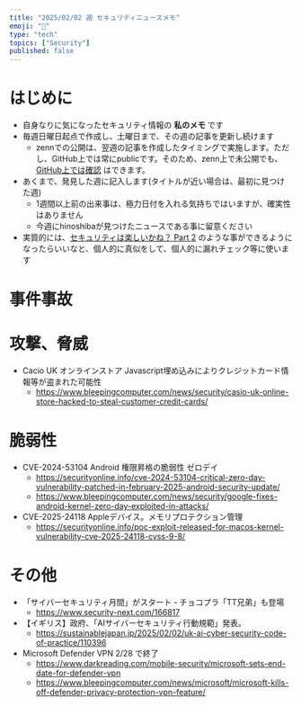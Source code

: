 ```yaml
---
title: "2025/02/02 週 セキュリティニュースメモ"
emoji: "🔖"
type: "tech"
topics: ["Security"]
published: false
---
```


# はじめに
* 自身なりに気になったセキュリティ情報の **私のメモ** です
* 毎週日曜日起点で作成し、土曜日まで、その週の記事を更新し続けます
    * zennでの公開は、翌週の記事を作成したタイミングで実施します。ただし、GitHub上では常にpublicです。そのため、zenn上で未公開でも、[GitHub上では確認](https://github.com/hinoshiba/zenn.dev/tree/main/articles) はできます。
* あくまで、発見した週に記入します(タイトルが近い場合は、最初に見つけた週)
    * 1週間以上前の出来事は、極力日付を入れる気持ちではいますが、確実性はありません
    * 今週にhinoshibaが見つけたニュースである事に留意ください
* 実質的には、[セキュリティは楽しいかね？ Part 2](https://negi.hatenablog.com/) のような事ができるようになったらいいなと、個人的に真似をして、個人的に漏れチェック等に使います

# 事件事故

# 攻撃、脅威
* Cacio UK オンラインストア Javascript埋め込みによりクレジットカード情報等が盗まれた可能性
    * https://www.bleepingcomputer.com/news/security/casio-uk-online-store-hacked-to-steal-customer-credit-cards/


# 脆弱性

* CVE-2024-53104 Android 権限昇格の脆弱性 ゼロデイ
    * https://securityonline.info/cve-2024-53104-critical-zero-day-vulnerability-patched-in-february-2025-android-security-update/
    * https://www.bleepingcomputer.com/news/security/google-fixes-android-kernel-zero-day-exploited-in-attacks/
* CVE-2025-24118 Appleデバイス。メモリプロテクション管理
    * https://securityonline.info/poc-exploit-released-for-macos-kernel-vulnerability-cve-2025-24118-cvss-9-8/


# その他
* 「サイバーセキュリティ月間」がスタート - チョコプラ「TT兄弟」も登場
    * https://www.security-next.com/166817
* 【イギリス】政府、「AIサイバーセキュリティ行動規範」発表。
    * https://sustainablejapan.jp/2025/02/02/uk-ai-cyber-security-code-of-practice/110396
* Microsoft Defender VPN 2/28 で終了
    * https://www.darkreading.com/mobile-security/microsoft-sets-end-date-for-defender-vpn
    * https://www.bleepingcomputer.com/news/microsoft/microsoft-kills-off-defender-privacy-protection-vpn-feature/
